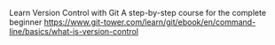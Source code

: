 Learn Version Control with Git
A step-by-step course for the complete beginner
https://www.git-tower.com/learn/git/ebook/en/command-line/basics/what-is-version-control


